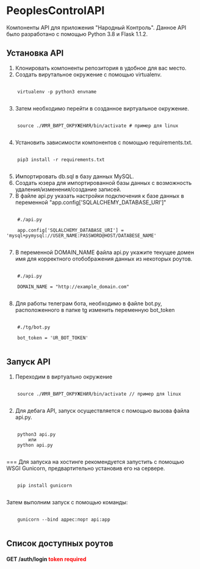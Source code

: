 # PeoplesControlAPI

Компоненты API для приложения "Народный Контроль". Данное API было разработано с помощью Python 3.8 и Flask 1.1.2.

## Установка API

1. Клонировать компоненты репозитория в удобное для вас место.
2. Создать вирутальное окружение с помощью virtualenv.
<pre>
    <code>
    virtualenv -p python3 envname
    </code>
</pre>
3. Затем необходимо перейти в созданное виртуальное окружение.
<pre>
    <code>
    source ./ИМЯ_ВИРТ_ОКРУЖЕНИЯ/bin/activate # пример для linux
    </code>
</pre>
4. Установить зависимости компонентов с помощью requirements.txt.
<pre>
    <code>
    pip3 install -r requirements.txt
    </code>
</pre>

5. Импортировать db.sql в базу данных MySQL.
6. Создать юзера для импортированной базы данных с возможность удаления/изменения/создание записей.
7. В файле api.py указать настройки подключения к базе данных в переменной "app.config['SQLALCHEMY_DATABASE_URI']"
<pre>
    <code>
    #./api.py

    app.config['SQLALCHEMY_DATABASE_URI'] = 'mysql+pymysql://USER_NAME:PASSWORD@HOST/DATABESE_NAME'
    </code>
</pre>
7. В переменной DOMAIN_NAME файла api.py укажите текущее домен имя для корректного отобображения данных из некоторых роутов.
<pre>
    <code>
    #./api.py

    DOMAIN_NAME = "http://example_domain.com"
    </code>
</pre>
8. Для работы телеграм бота, необходимо в файле bot.py, расположенного в папке tg изменить переменную bot_token
<pre>
    <code>
    #./tg/bot.py

    bot_token = 'UR_BOT_TOKEN'
    </code>
</pre>

## Запуск API
1. Переходим в виртуально окружение
<pre>
    <code>
    source ./ИМЯ_ВИРТ_ОКРУЖЕНИЯ/bin/activate // пример для linux
    </code>
</pre>
2. Для дебага API, запуск осуществляется с помощью вызова файла api.py.
<pre>
    <code>
    python3 api.py
        или
    python api.py
    </code>
</pre>
===
Для запуска на хостинге рекомендуется запустить с помощью WSGI Gunicorn, предвартительно установив его на сервере.
<pre>
    <code>
    pip install gunicorn
    </code>
</pre>
Затем выполним запуск с помощью команды:
<pre>
    <code>
    gunicorn --bind адрес:порт api:app
    </code>
</pre>

## Список доступных роутов

#### GET /auth/login <span style="color:red;">token required</span>
